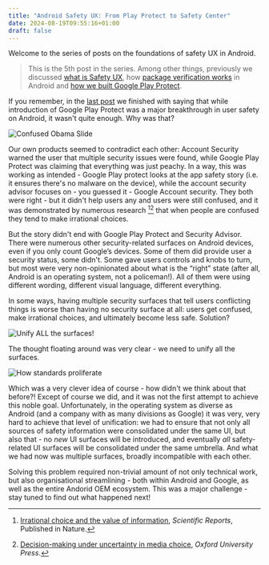 ```yaml
---
title: "Android Safety UX: From Play Protect to Safety Center"
date: 2024-08-19T09:55:16+01:00
draft: false
---
```


Welcome to the series of posts on the foundations of safety UX in Android.

> This is the 5th post in the series. Among other things, previously we discussed [what is Safety UX](https://blog.kirillov.cc/posts/android-safety-ux-what-about/), how [package verification works](https://blog.kirillov.cc/posts/android-safety-ux-package-verification/) in Android and [how we built Google Play Protect](https://blog.kirillov.cc/posts/android-safety-ux-google-play-protect/).

If you remember, in the [last post](https://blog.kirillov.cc/posts/android-safety-ux-google-play-protect) we finished with saying that while introduction of Google Play Protect was a major breakthrough in user safety on Android, it wasn't quite enough. Why was that?

![Confused Obama Slide](/static/asux-pv/obama.png)

Our own products seemed to contradict each other: Account Security warned the user that multiple security issues were found, while Google Play Protect was claiming that everything was just peachy. In a way, this was working as intended - Google Play protect looks at the app safety story (i.e. it ensures there's no malware on the device), while the account security advisor focuses on - you guessed it - Google Account security. They both were right - but it didn't help users any and users were still confused, and it was demonstrated by numerous research [^1][^2] that when people are confused they tend to make irrational choices.

[^1]: [Irrational choice and the value of information](https://www.nature.com/articles/s41598-018-27520-x), *Scientific Reports*, Published in Nature.
[^2]: [Decision-making under uncertainty in media choice](https://academic.oup.com/book/27524/chapter/197491102), *Oxford University Press*.

But the story didn't end with Google Play Protect and Security Advisor. There were numerous other security-related surfaces on Android devices, even if you only count Google’s devices. Some of them did provide user a security status, some didn't. Some gave users controls and knobs to turn, but most were very non-opinionated about what is the “right” state (after all, Android is an operating system, not a policeman!). All of them were using different wording, different visual language, different everything. 

In some ways, having multiple security surfaces that tell users conflicting things is worse than having no security surface at all: users get confused, make irrational choices, and ultimately become less safe. Solution?

![Unify ALL the surfaces!](/static/asux-pv/ring.png)

The thought floating around was very clear - we need to unify all the surfaces.

![How standards proliferate](/static/asux-pv/standards.png)

Which was a very clever idea of course - how didn't we think about that before?! Except of course we did, and it was not the first attempt to achieve this noble goal. Unfortunately, in the operating system as diverse as Android (and a company with as many divisions as Google) it was very, very hard to achieve that level of unification: we had to ensure that not only all sources of safety information were consolidated under the same UI, but also that - no _new_ UI surfaces will be introduced, and eventually _all_ safety-related UI surfaces will be consolidated under the same umbrella. And what we had now was multiple surfaces, broadly incompatible with each other. 

Solving this problem required non-trivial amount of not only technical work, but also organisational streamlining - both within Android and Google, as well as the entire Andorid OEM ecosystem. This was a major challenge - stay tuned to find out what happened next!